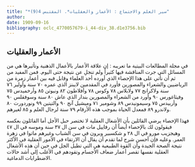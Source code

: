 ```yaml
---
title: "*سير العلم والاجتماع : الأعمار والعقليات*. المقتبس 4(9)"
author: 
date: 1909-09-16
bibliography: oclc_4770057679-i_44-div_38.d1e3756.bib
---
```




##  الأعمار والعقليات 


 في مجلة  المطالعات البيتية  ما تعريبه  : إن علاقة الأعمار بالأعمال الذهنية وتأثيرها هي من المسائل التي جرت المناقشة فيها كثيراً ولم تنجلِ عن نتيجة حتى اليوم. فمن المفيد من ثم أن نأتي على هذا الإحصاء الذي أورده  أحد  العلماء وقابل فيه بين أعمار زمرة من الرياضيين والشعراء والمصورين فأورد في المقدمين لايبنز الذي عمره  ٧٠  سنة وأولير  ٧٦  سنة ولاكرانج  ٧٧  ولابلاس  ٧٨  وكوس  ٧٨  وأفلاطون  ٨٢  ونيوتن  ٨٥  وأرخميدس  ٧٥  وفيثاغورس  ٩٠  وأورد من الشعراء والمصورين بندار الذي عاش  ٨٠  سنة وسوفقلس  ٩٠  وأربيدس  ٧٥  وسيمونيدس  ٨٩  وشومير  ٧١  وميشيل آنج  ٩٠  والتيتين  ٩٩  ونوردورت  ٨٠  ولاندرو  ٨٩  فمعدل الحياة بموجب هذه الأرقام  ٧٩  سنة لرجال العلم و  ٨٥  لغيرهم. 

 فهذا الإحصاء يرضي القائلين بأن الأشغال العقلية لا تختصر حبل الأجل أما القائلون بعكسه فيقولون لك بالإحصاء أيضاً أن رفاييل مات في سن ال  ٣٧  سنة وموسه   في ال  ٤٧  وهيجزيب مورو في ال  ٢٨  و  شكسبير  وبرون في سن الشباب وغيرهم ماتوا في زهرة العمر. وعليه فإن أحسن شرح لما تقدم أن يقال أن الارتقاء في الأمور العقلية في الأكثر نتيجة الصحة الجيدة وأن القوة الطبيعية هي التي تطيل الجل في حين أن هذه الأشغال   العقلية نفسها تقصر أعمار ضعاف الأجسام وتقودهم في الأغلب إلى أشد حالات الاضطرابات الدماغية. 
